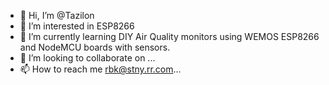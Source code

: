 - 👋 Hi, I’m @Tazilon
- 👀 I’m interested in ESP8266
- 🌱 I’m currently learning DIY Air Quality monitors using WEMOS ESP8266 and NodeMCU boards with sensors.
- 💞️ I’m looking to collaborate on ...
- 📫 How to reach me rbk@stny.rr.com...

<!---
Tazilon/Tazilon is a ✨ special ✨ repository because its `README.md` (this file) appears on your GitHub profile.
You can click the Preview link to take a look at your changes.
--->
